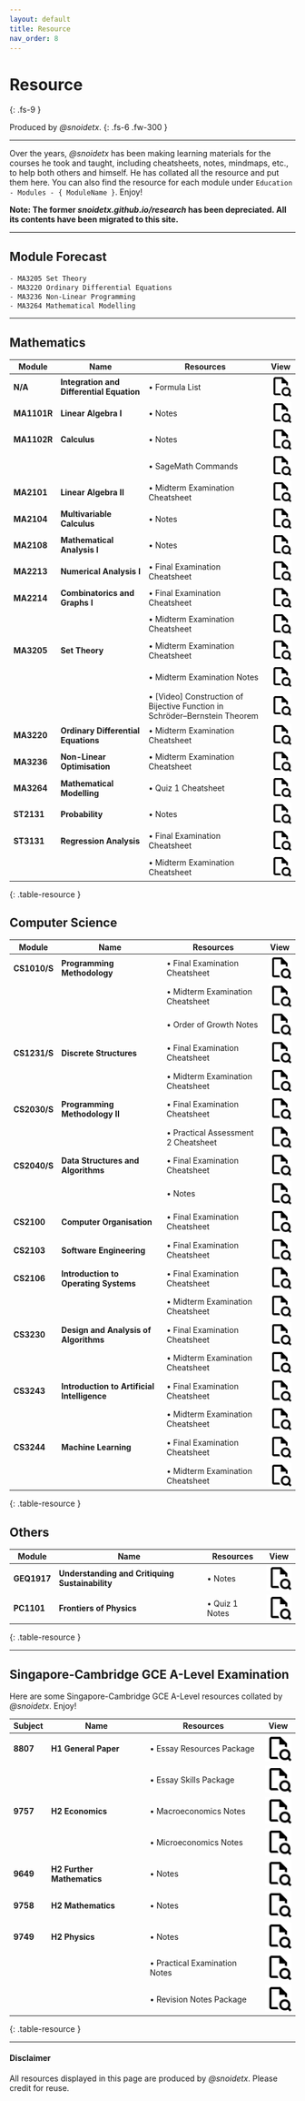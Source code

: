 ```yaml
---
layout: default
title: Resource
nav_order: 8
---
```


# Resource
{: .fs-9 }

Produced by *@snoidetx*.
{: .fs-6 .fw-300 }

---

Over the years, *@snoidetx* has been making learning materials for the courses he took and taught, including cheatsheets, notes, mindmaps, etc., to help both others and himself. He has collated all the resource and put them here. You can also find the resource for each module under `Education - Modules - { ModuleName }`. Enjoy!

**Note: The former *snoidetx.github.io/research* has been depreciated. All its contents have been migrated to this site.**

---

## Module Forecast
```
- MA3205 Set Theory
- MA3220 Ordinary Differential Equations
- MA3236 Non-Linear Programming
- MA3264 Mathematical Modelling
```

---

## Mathematics

| Module | Name | Resources | View |
| --- | --- | --- | :-: |
| **N/A** | **Integration and Differential Equation** | • Formula List | [![](./img/icons/icon-view.png)](./pdf/NUS-UniversityIntegrationAndDifferentialEquationFormulaList.pdf) |
| **MA1101R** | **Linear Algebra I** | • Notes | [![](./img/icons/icon-view.png)](./pdf/NUS-MA1101R-Notes.pdf) |
| **MA1102R** | **Calculus** | • Notes | [![](./img/icons/icon-view.png)](./pdf/NUS-MA1102R-Notes.pdf) |
|  |  | • SageMath Commands | [![](./img/icons/icon-view.png)](./pdf/NUS-MA1102R-SagemathCommands.pdf) |
| **MA2101** | **Linear Algebra II** | • Midterm Examination Cheatsheet | [![](./img/icons/icon-view.png)](./pdf/NUS-MA2101-MidtermExaminationCheatsheet.pdf) |
| **MA2104** | **Multivariable Calculus** | • Notes | [![](./img/icons/icon-view.png)](./pdf/NUS-MA2104-Notes.pdf) |
| **MA2108** | **Mathematical Analysis I** | • Notes | [![](./img/icons/icon-view.png)](./pdf/NUS-MA2108-Notes.pdf) |
| **MA2213** | **Numerical Analysis I** | • Final Examination Cheatsheet | [![](./img/icons/icon-view.png)](./pdf/NUS-MA2213-FinalExaminationCheatsheet.pdf) |
| **MA2214** | **Combinatorics and Graphs I** | • Final Examination Cheatsheet | [![](./img/icons/icon-view.png)](./pdf/NUS-MA2214-FinalExaminationCheatsheet.pdf) |
|  |  | • Midterm Examination Cheatsheet | [![](./img/icons/icon-view.png)](./pdf/NUS-MA2214-MidtermExaminationCheatsheet.pdf) |
| **MA3205** | **Set Theory** | • Midterm Examination Cheatsheet | [![](./img/icons/icon-view.png)](./pdf/NUS-MA3205-MidtermExaminationCheatsheet.pdf) |
|  |  | • Midterm Examination Notes | [![](./img/icons/icon-view.png)](./pdf/NUS-MA3205-MidtermExaminationNotes.pdf) |
|  |  | • [Video] Construction of Bijective Function in Schröder–Bernstein Theorem | [![](./img/icons/icon-view.png)](https://www.youtube.com/watch?v=dQrfA29n27k) |
| **MA3220** | **Ordinary Differential Equations** | • Midterm Examination Cheatsheet | [![](./img/icons/icon-view.png)](./pdf/NUS-MA3220-MidtermExaminationCheatsheet.pdf) |
| **MA3236** | **Non-Linear Optimisation** | • Midterm Examination Cheatsheet | [![](./img/icons/icon-view.png)](./pdf/NUS-MA3236-MidtermExaminationCheatsheet.pdf) |
| **MA3264** | **Mathematical Modelling** | • Quiz 1 Cheatsheet | [![](./img/icons/icon-view.png)](./pdf/NUS-MA3264-Quiz1Cheatsheet.pdf) |
| **ST2131** | **Probability** | • Notes | [![](./img/icons/icon-view.png)](./pdf/NUS-ST2131-Notes.pdf) |
| **ST3131** | **Regression Analysis** | • Final Examination Cheatsheet | [![](./img/icons/icon-view.png)](./pdf/NUS-ST3131-FinalExaminationCheatsheet.pdf) |
|  |  | • Midterm Examination Cheatsheet | [![](./img/icons/icon-view.png)](./pdf/NUS-ST3131-MidtermExaminationCheatsheet.pdf) |
{: .table-resource }

## Computer Science

| Module | Name | Resources | View |
| --- | --- | --- | :-: |
| **CS1010/S** | **Programming Methodology** | • Final Examination Cheatsheet | [![](./img/icons/icon-view.png)](./pdf/NUS-CS1010S-FinalExaminationCheatsheet.pdf) |
|  |  | • Midterm Examination Cheatsheet | [![](./img/icons/icon-view.png)](./pdf/NUS-CS1010S-MidtermExaminationCheatsheet.pdf) |
|  |  | • Order of Growth Notes | [![](./img/icons/icon-view.png)](./pdf/NUS-CS1010S-OrderOfGrowthNotes.pdf) |
| **CS1231/S** | **Discrete Structures** | • Final Examination Cheatsheet | [![](./img/icons/icon-view.png)](./pdf/NUS-CS1231-FinalExaminationCheatsheet.pdf) |
|  |  | • Midterm Examination Cheatsheet | [![](./img/icons/icon-view.png)](./pdf/NUS-CS1231-MidtermExaminationCheatsheet.pdf) |
| **CS2030/S** | **Programming Methodology II** | • Final Examination Cheatsheet | [![](./img/icons/icon-view.png)](./pdf/NUS-CS2030-FinalExaminationCheatsheet.pdf) |
|  |  | • Practical Assessment 2 Cheatsheet | [![](./img/icons/icon-view.png)](./pdf/NUS-CS2030-PracticalAssessment2Cheatsheet.pdf) |
| **CS2040/S** | **Data Structures and Algorithms** | • Final Examination Cheatsheet | [![](./img/icons/icon-view.png)](./pdf/NUS-CS2040-FinalExaminationCheatsheet.pdf) |
|  |  | • Notes | [![](./img/icons/icon-view.png)](./pdf/NUS-CS2040-Notes.pdf) |
| **CS2100** | **Computer Organisation** | • Final Examination Cheatsheet | [![](./img/icons/icon-view.png)](./pdf/NUS-CS2100-FinalExaminationCheatsheet.pdf) |
| **CS2103** | **Software Engineering** | • Final Examination Cheatsheet | [![](./img/icons/icon-view.png)](./pdf/NUS-CS2103-FinalExaminationCheatsheet.pdf) |
| **CS2106** | **Introduction to Operating Systems** | • Final Examination Cheatsheet | [![](./img/icons/icon-view.png)](./pdf/NUS-CS2106-FinalExaminationCheatsheet.pdf) |
|  |  | • Midterm Examination Cheatsheet | [![](./img/icons/icon-view.png)](./pdf/NUS-CS2106-MidtermExaminationCheatsheet.pdf) |
| **CS3230** | **Design and Analysis of Algorithms** | • Final Examination Cheatsheet | [![](./img/icons/icon-view.png)](./pdf/NUS-CS3230-FinalExaminationCheatsheet.pdf) |
|  |  | • Midterm Examination Cheatsheet | [![](./img/icons/icon-view.png)](./pdf/NUS-CS3230-MidtermExaminationCheatsheet.pdf) |
| **CS3243** | **Introduction to Artificial Intelligence** | • Final Examination Cheatsheet | [![](./img/icons/icon-view.png)](./pdf/NUS-CS3243-FinalExaminationCheatsheet.pdf) |
|  |  | • Midterm Examination Cheatsheet | [![](./img/icons/icon-view.png)](./pdf/NUS-CS3243-MidtermExaminationCheatsheet.pdf) |
| **CS3244** | **Machine Learning** | • Final Examination Cheatsheet | [![](./img/icons/icon-view.png)](./pdf/NUS-CS3244-FinalExaminationCheatsheet.pdf) |
|  |  | • Midterm Examination Cheatsheet | [![](./img/icons/icon-view.png)](./pdf/NUS-CS3244-MidtermExaminationCheatsheet.pdf) |
{: .table-resource }

## Others

| Module | Name | Resources | View |
| --- | --- | --- | :-: |
| **GEQ1917** | **Understanding and Critiquing Sustainability** | • Notes | [![](./img/icons/icon-view.png)](./pdf/NUS-GEQ1917-Notes.pdf) |
| **PC1101** | **Frontiers of Physics** | • Quiz 1 Notes | [![](./img/icons/icon-view.png)](./pdf/NUS-PC1101-Quiz1Notes.pdf) |
{: .table-resource }

---

## Singapore-Cambridge GCE A-Level Examination

Here are some Singapore-Cambridge GCE A-Level resources collated by *@snoidetx*. Enjoy!

| Subject | Name | Resources | View |
| --- | --- | --- | :-: |
| **8807** | **H1 General Paper** | • Essay Resources Package | [![](./img/icons/icon-view.png)](./zip/ALevel-H2GeneralPaper-EssayResourcesPackage.zip) |
|  |  | • Essay Skills Package | [![](./img/icons/icon-view.png)](./zip/ALevel-H2GeneralPaper-EssaySkillsPackage.zip) |
| **9757** | **H2 Economics** | • Macroeconomics Notes | [![](./img/icons/icon-view.png)](./pdf/ALevel-H2Economics-MacroEconomicsNotes.pdf) |
|  |  | • Microeconomics Notes | [![](./img/icons/icon-view.png)](./pdf/ALevel-H2Economics-MicroEconomicsNotes.pdf) |
| **9649** | **H2 Further Mathematics** | • Notes | [![](./img/icons/icon-view.png)](./pdf/ALevel-H2FurtherMathematics-Notes.pdf) |
| **9758** | **H2 Mathematics** | • Notes | [![](./img/icons/icon-view.png)](./pdf/ALevel-H2Mathematics-Notes.pdf) |
| **9749** | **H2 Physics** | • Notes | [![](./img/icons/icon-view.png)](./pdf/ALevel-H2Physics-PracticalNotes.pdf) |
|  |  | • Practical Examination Notes | [![](./img/icons/icon-view.png)](./pdf/ALevel-H2Physics-Notes.pdf) |
|  |  | • Revision Notes Package | [![](./img/icons/icon-view.png)](./zip/ALevel-H2Physics-RevisionNotesPackage.zip) |
{: .table-resource }

---

#### Disclaimer

All resources displayed in this page are produced by *@snoidetx*. Please credit for reuse.

